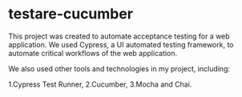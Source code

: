 # testare-cucumber

This project was created to automate acceptance testing for a web application. We used Cypress, a UI automated testing framework, to automate critical workflows of the web application.

We also used other tools and technologies in my project, including:

1.Cypress Test Runner,
2.Cucumber,
3.Mocha and Chai.
